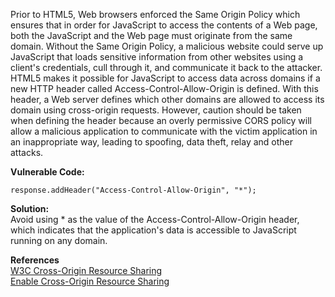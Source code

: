  Prior to HTML5, Web browsers enforced the Same Origin Policy which ensures that in order for JavaScript to access the contents of a Web page, both the JavaScript and the Web page must originate from the same domain. Without the Same Origin Policy, a malicious website could serve up JavaScript that loads sensitive information from other websites using a client's credentials, cull through it, and communicate it back to the attacker. HTML5 makes it possible for JavaScript to access data across domains if a new HTTP header called Access-Control-Allow-Origin is defined. With this header, a Web server defines which other domains are allowed to access its domain using cross-origin requests. However, caution should be taken when defining the header because an overly permissive CORS policy will allow a malicious application to communicate with the victim application in an inappropriate way, leading to spoofing, data theft, relay and other attacks.

**Vulnerable Code:**

```
response.addHeader("Access-Control-Allow-Origin", "*");
```

**Solution:**  
Avoid using \* as the value of the Access-Control-Allow-Origin header, which indicates that the application's data is accessible to JavaScript running on any domain.

  

**References**  
[W3C Cross-Origin Resource Sharing](https://www.w3.org/TR/cors/)  
[Enable Cross-Origin Resource Sharing](http://enable-cors.org/)

